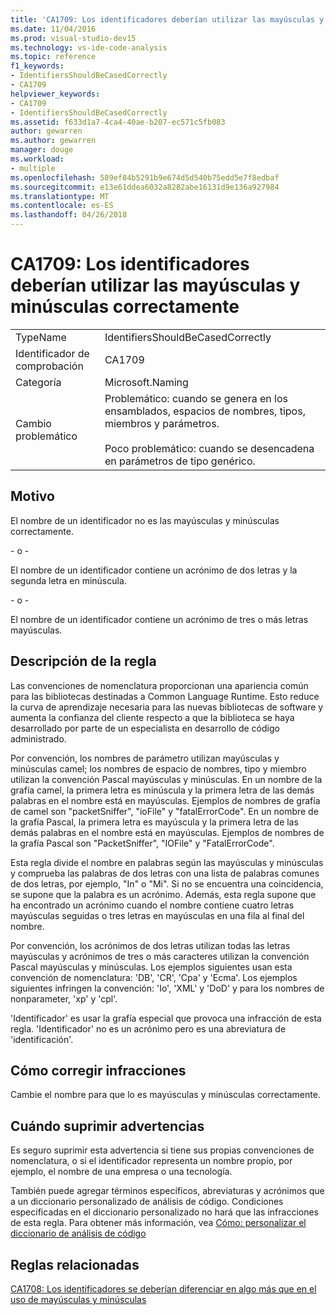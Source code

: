 ```yaml
---
title: 'CA1709: Los identificadores deberían utilizar las mayúsculas y minúsculas correctamente'
ms.date: 11/04/2016
ms.prod: visual-studio-dev15
ms.technology: vs-ide-code-analysis
ms.topic: reference
f1_keywords:
- IdentifiersShouldBeCasedCorrectly
- CA1709
helpviewer_keywords:
- CA1709
- IdentifiersShouldBeCasedCorrectly
ms.assetid: f633d1a7-4ca4-40ae-b207-ec571c5fb083
author: gewarren
ms.author: gewarren
manager: douge
ms.workload:
- multiple
ms.openlocfilehash: 589ef84b5291b9e674d5d540b75edd5e7f8edbaf
ms.sourcegitcommit: e13e61ddea6032a8282abe16131d9e136a927984
ms.translationtype: MT
ms.contentlocale: es-ES
ms.lasthandoff: 04/26/2018
---
```

# <a name="ca1709-identifiers-should-be-cased-correctly"></a>CA1709: Los identificadores deberían utilizar las mayúsculas y minúsculas correctamente
|||
|-|-|
|TypeName|IdentifiersShouldBeCasedCorrectly|
|Identificador de comprobación|CA1709|
|Categoría|Microsoft.Naming|
|Cambio problemático|Problemático: cuando se genera en los ensamblados, espacios de nombres, tipos, miembros y parámetros.<br /><br /> Poco problemático: cuando se desencadena en parámetros de tipo genérico.|

## <a name="cause"></a>Motivo
 El nombre de un identificador no es las mayúsculas y minúsculas correctamente.

 \- o -

 El nombre de un identificador contiene un acrónimo de dos letras y la segunda letra en minúscula.

 \- o -

 El nombre de un identificador contiene un acrónimo de tres o más letras mayúsculas.

## <a name="rule-description"></a>Descripción de la regla
 Las convenciones de nomenclatura proporcionan una apariencia común para las bibliotecas destinadas a Common Language Runtime. Esto reduce la curva de aprendizaje necesaria para las nuevas bibliotecas de software y aumenta la confianza del cliente respecto a que la biblioteca se haya desarrollado por parte de un especialista en desarrollo de código administrado.

 Por convención, los nombres de parámetro utilizan mayúsculas y minúsculas camel; los nombres de espacio de nombres, tipo y miembro utilizan la convención Pascal mayúsculas y minúsculas. En un nombre de la grafía camel, la primera letra es minúscula y la primera letra de las demás palabras en el nombre está en mayúsculas. Ejemplos de nombres de grafía de camel son "packetSniffer", "ioFile" y "fatalErrorCode". En un nombre de la grafía Pascal, la primera letra es mayúscula y la primera letra de las demás palabras en el nombre está en mayúsculas. Ejemplos de nombres de la grafía Pascal son "PacketSniffer", "IOFile" y "FatalErrorCode".

 Esta regla divide el nombre en palabras según las mayúsculas y minúsculas y comprueba las palabras de dos letras con una lista de palabras comunes de dos letras, por ejemplo, "In" o "Mi". Si no se encuentra una coincidencia, se supone que la palabra es un acrónimo. Además, esta regla supone que ha encontrado un acrónimo cuando el nombre contiene cuatro letras mayúsculas seguidas o tres letras en mayúsculas en una fila al final del nombre.

 Por convención, los acrónimos de dos letras utilizan todas las letras mayúsculas y acrónimos de tres o más caracteres utilizan la convención Pascal mayúsculas y minúsculas. Los ejemplos siguientes usan esta convención de nomenclatura: 'DB', 'CR', 'Cpa' y 'Ecma'. Los ejemplos siguientes infringen la convención: 'Io', 'XML' y 'DoD' y para los nombres de nonparameter, 'xp' y 'cpl'.

 'Identificador' es usar la grafía especial que provoca una infracción de esta regla. 'Identificador' no es un acrónimo pero es una abreviatura de 'identificación'.

## <a name="how-to-fix-violations"></a>Cómo corregir infracciones
 Cambie el nombre para que lo es mayúsculas y minúsculas correctamente.

## <a name="when-to-suppress-warnings"></a>Cuándo suprimir advertencias
 Es seguro suprimir esta advertencia si tiene sus propias convenciones de nomenclatura, o si el identificador representa un nombre propio, por ejemplo, el nombre de una empresa o una tecnología.

 También puede agregar términos específicos, abreviaturas y acrónimos que a un diccionario personalizado de análisis de código. Condiciones especificadas en el diccionario personalizado no hará que las infracciones de esta regla. Para obtener más información, vea [Cómo: personalizar el diccionario de análisis de código](../code-quality/how-to-customize-the-code-analysis-dictionary.md)

## <a name="related-rules"></a>Reglas relacionadas
 [CA1708: Los identificadores se deberían diferenciar en algo más que en el uso de mayúsculas y minúsculas](../code-quality/ca1708-identifiers-should-differ-by-more-than-case.md)